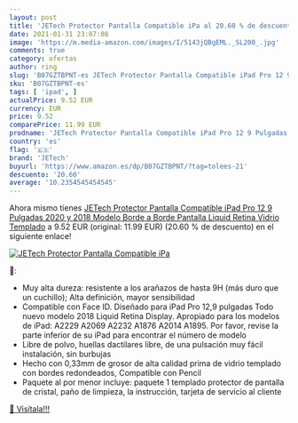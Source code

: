 ```yaml
---
layout: post
title: 'JETech Protector Pantalla Compatible iPa al 20.60 % de descuento'
date: 2021-01-31 23:07:08
image: 'https://m.media-amazon.com/images/I/5143jQBgEML._SL200_.jpg'
comments: true
category: ofertas
author: ring
slug: 'B07GZTBPNT-es JETech Protector Pantalla Compatible iPad Pro 12 9...'
sku: 'B07GZTBPNT-es'
tags: [ 'ipad', ]
actualPrice: 9.52 EUR
currency: EUR
price: 9.52
comparePrice: 11.99 EUR
prodname: 'JETech Protector Pantalla Compatible iPad Pro 12 9 Pulgadas  2020 y 2018 Modelo  Borde a Borde Pantalla Liquid Retina   Vidrio Templado'
country: 'es'
flag: '🇪🇸'
brand: 'JETech'
buyurl: 'https://www.amazon.es/dp/B07GZTBPNT/?tag=tolees-21'
descuento: '20.60'
average: '10.2354545454545'
---
```


Ahora mismo tienes [JETech Protector Pantalla Compatible iPad Pro 12 9 Pulgadas  2020 y 2018 Modelo  Borde a Borde Pantalla Liquid Retina   Vidrio Templado](https://www.amazon.es/dp/B07GZTBPNT/?tag=tolees-21) a 9.52 EUR (original: 11.99 EUR) (20.60 %  de descuento) en el siguiente enlace!

[![JETech Protector Pantalla Compatible iPa](https://m.media-amazon.com/images/I/5143jQBgEML._SL200_.jpg)](https://www.amazon.es/dp/B07GZTBPNT/?tag=tolees-21)

🔎:

- Muy alta dureza: resistente a los arañazos de hasta 9H (más duro que un cuchillo); Alta definición, mayor sensibilidad
- Compatible con Face ID. Diseñado para iPad Pro 12,9 pulgadas Todo nuevo modelo 2018 Liquid Retina Display. Apropiado para los modelos de iPad: A2229 A2069 A2232 A1876 A2014 A1895. Por favor, revise la parte inferior de su iPad para encontrar el número de modelo
- Libre de polvo, huellas dactilares libre, de una pulsación muy fácil instalación, sin burbujas
- Hecho con 0,33mm de grosor de alta calidad prima de vidrio templado con bordes redondeados, Compatible con Pencil
- Paquete al por menor incluye: paquete 1 templado protector de pantalla de cristal, paño de limpieza, la instrucción, tarjeta de servicio al cliente

[🛒 Visítala!!!](https://www.amazon.es/dp/B07GZTBPNT/?tag=tolees-21)
